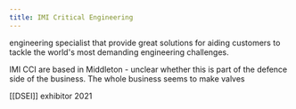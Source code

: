```yaml
---
title: IMI Critical Engineering
---
```


engineering specialist that provide great solutions for aiding customers to tackle the world's most demanding engineering challenges.

IMI CCI are based in Middleton - unclear whether this is part of the defence side of the business. The whole business seems to make valves

[[DSEI]] exhibitor 2021